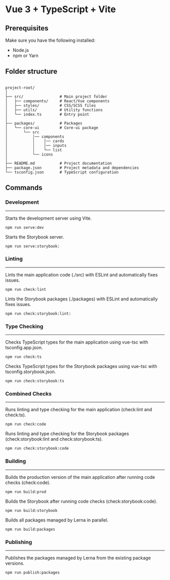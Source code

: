 # Vue 3 + TypeScript + Vite

## Prerequisites

Make sure you have the following installed:

- Node.js
- npm or Yarn

## Folder structure

```

project-root/
│
├── src/                # Main project folder
│   ├── components/     # React/Vue components
│   ├── styles/         # CSS/SCSS files
│   ├── utils/          # Utility functions
│   └── index.ts        # Entry point
│
├── packages/           # Packages
│   └── core-ui         # Core-ui package
│       └── src
│           │── components
│           │    │── cards
│           │    │── inputs
│           │    └── list
│           └── icons
│
├── README.md           # Project documentation
├── package.json        # Project metadata and dependencies
└── tsconfig.json       # TypeScript configuration
```

## Commands

### Development

---

Starts the development server using Vite.

`npm run serve:dev`

Starts the Storybook server.

`npm run serve:storybook: `

### Linting

---

Lints the main application code (./src) with ESLint and automatically fixes issues.

`npm run check:lint`

Lints the Storybook packages (./packages) with ESLint and automatically fixes issues.

`npm run check:storybook:lint: `

### Type Checking

---

Checks TypeScript types for the main application using vue-tsc with tsconfig.app.json.

`npm run check:ts`

Checks TypeScript types for the Storybook packages using vue-tsc with tsconfig.storybook.json.

`npm run check:storybook:ts`

### Combined Checks

---

Runs linting and type checking for the main application (check:lint and check:ts).

`npm run check:code`

Runs linting and type checking for the Storybook packages (check:storybook:lint and check:storybook:ts).

`npm run check:storybook:code`

### Building

---

Builds the production version of the main application after running code checks (check:code).

`npm run build:prod`

Builds the Storybook after running code checks (check:storybook:code).

`npm run build:storybook`

Builds all packages managed by Lerna in parallel.

`npm run build:packages`

### Publishing

---

Publishes the packages managed by Lerna from the existing package versions.

`npm run publish:packages`
